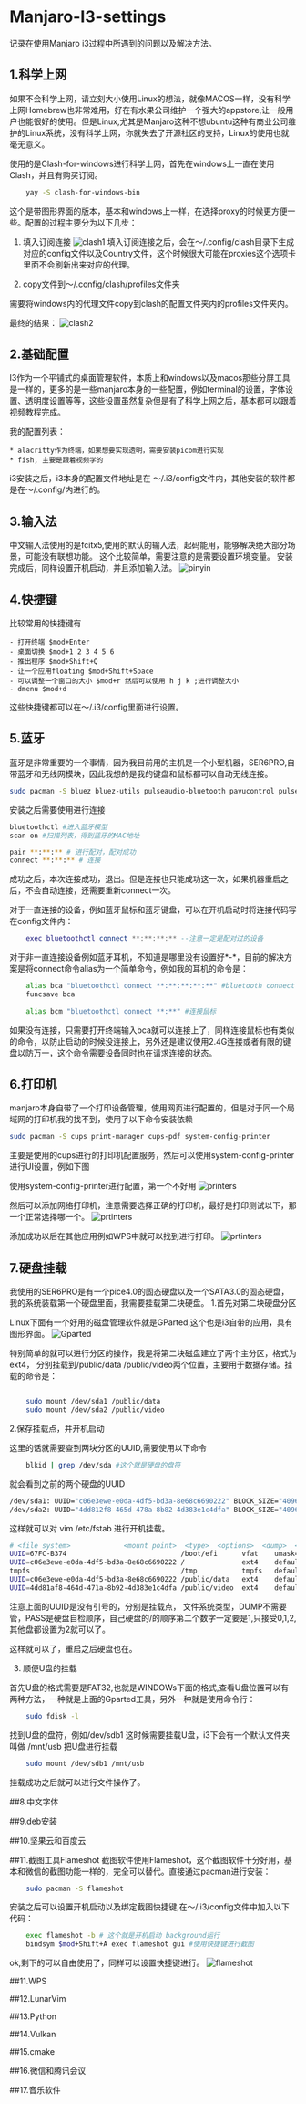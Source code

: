 # Manjaro-I3-settings
 记录在使用Manjaro i3过程中所遇到的问题以及解决方法。

## 1.科学上网
如果不会科学上网，请立刻大小使用Linux的想法，就像MACOS一样，没有科学上网Homebrew也非常难用，好在有水果公司维护一个强大的appstore,让一般用户也能很好的使用。但是Linux,尤其是Manjaro这种不想ubuntu这种有商业公司维护的Linux系统，没有科学上网，你就失去了开源社区的支持，Linux的使用也就毫无意义。

使用的是Clash-for-windows进行科学上网，首先在windows上一直在使用Clash，并且有购买订阅。


```bash
    yay -S clash-for-windows-bin  
```
这个是带图形界面的版本，基本和windows上一样，在选择proxy的时候更方便一些。配置的过程主要分为以下几步：

1. 填入订阅连接
![clash1](img/clash/clash1.png)
填入订阅连接之后，会在～/.config/clash目录下生成对应的config文件以及Country文件，这个时候很大可能在proxies这个选项卡里面不会刷新出来对应的代理。

2. copy文件到～/.config/clash/profiles文件夹

需要将windows内的代理文件copy到clash的配置文件夹内的profiles文件夹内。

最终的结果：
![clash2](img/clash/clash2.png)


## 2.基础配置
I3作为一个平铺式的桌面管理软件，本质上和windows以及macos那些分屏工具是一样的，更多的是一些manjaro本身的一些配置，例如terminal的设置，字体设置、透明度设置等等，这些设置虽然复杂但是有了科学上网之后，基本都可以跟着视频教程完成。

我的配置列表：
    
    * alacritty作为终端，如果想要实现透明，需要安装picom进行实现
    * fish, 主要是跟着视频学的

i3安装之后，i3本身的配置文件地址是在 ～/.i3/config文件内，其他安装的软件都是在～/.config/<package-name>内进行的。

## 3.输入法
中文输入法使用的是fcitx5,使用的默认的输入法，起码能用，能够解决绝大部分场景，可能没有联想功能。
这个比较简单，需要注意的是需要设置环境变量。
安装完成后，同样设置开机启动，并且添加输入法。
![pinyin](img/fcitx5/pinyin.png)

## 4.快捷键
比较常用的快捷键有

    - 打开终端 $mod+Enter
    - 桌面切换 $mod+1 2 3 4 5 6 
    - 推出程序 $mod+Shift+Q 
    - 让一个应用floating $mod+Shift+Space
    - 可以调整一个窗口的大小 $mod+r 然后可以使用 h j k ;进行调整大小 
    - dmenu $mod+d
这些快捷键都可以在～/.i3/config里面进行设置。


## 5.蓝牙
蓝牙是非常重要的一个事情，因为我目前用的主机是一个小型机器，SER6PRO,自带蓝牙和无线网模块，因此我想的是我的键盘和鼠标都可以自动无线连接。

```bash 
sudo pacman -S bluez bluez-utils pulseaudio-bluetooth pavucontrol pulseaudio-alsa pulseaudio-bluetooth-a2dp-gdm-fix
```
安装之后需要使用进行连接

```bash
bluetoothctl #进入蓝牙模型
scan on #扫描列表，得到蓝牙的MAC地址

pair **:**:** # 进行配对，配对成功
connect **:**:** # 连接
```

成功之后，本次连接成功，退出。但是连接也只能成功这一次，如果机器重启之后，不会自动连接，还需要重新connect一次。

对于一直连接的设备，例如蓝牙鼠标和蓝牙键盘，可以在开机启动时将连接代码写在config文件内：


```lua 
    exec bluetoothctl connect **:**:**:** --注意一定是配对过的设备

```
对于非一直连接设备例如蓝牙耳机，不知道是哪里没有设置好*-*，目前的解决方案是将connect命令alias为一个简单命令，例如我的耳机的命令是：


```bash 
    alias bca "bluetoothctl connect **:**:**:**:**" #bluetooth connect airset
    funcsave bca
    
    alias bcm "bluetoothctl connect **:**" #连接鼠标

```
如果没有连接，只需要打开终端输入bca就可以连接上了，同样连接鼠标也有类似的命令，以防止启动的时候没连接上，另外还是建议使用2.4G连接或者有限的键盘以防万一，这个命令需要设备同时也在请求连接的状态。


## 6.打印机
manjaro本身自带了一个打印设备管理，使用网页进行配置的，但是对于同一个局域网的打印机我的找不到，使用了以下命令安装依赖
```bash
sudo pacman -S cups print-manager cups-pdf system-config-printer 


```
主要是使用的cups进行的打印机配置服务，然后可以使用system-config-printer进行UI设置，例如下图

使用system-config-printer进行配置，第一个不好用
![printers](img/printer/printer.png)

然后可以添加网络打印机，注意需要选择正确的打印机，最好是打印测试以下，那一个正常选择哪一个。
![prtinters](img/printer/printer2.png)

添加成功以后在其他应用例如WPS中就可以找到进行打印。
![prtinters](img/printer/printer3.png)


## 7.硬盘挂载
我使用的SER6PRO是有一个pice4.0的固态硬盘以及一个SATA3.0的固态硬盘，我的系统装载第一个硬盘里面，我需要挂载第二块硬盘。
1.首先对第二块硬盘分区

Linux下面有一个好用的磁盘管理软件就是GParted,这个也是i3自带的应用，具有图形界面。
![Gparted](img/Gparted/gparted.png)

特别简单的就可以进行分区的操作，我是将第二块磁盘建立了两个主分区，格式为ext4， 分别挂载到/public/data /public/video两个位置，主要用于数据存储。挂载的命令是：
```bash 

    sudo mount /dev/sda1 /public/data
    sudo mount /dev/sda2 /public/video
```

2.保存挂载点，并开机启动

这里的话就需要查到两块分区的UUID,需要使用以下命令
```bash 
    blkid | grep /dev/sda #这个就是硬盘的盘符
```

就会看到之前的两个硬盘的UUID
``` bash 
/dev/sda1: UUID="c06e3ewe-e0da-4df5-bd3a-8e68c6690222" BLOCK_SIZE="4096" TYPE="ext4" PARTUUID="ee432495-01"
/dev/sda2: UUID="4dd812f8-465d-478a-8b82-4d383e1c4dfa" BLOCK_SIZE="4096" TYPE="ext4" PARTUUID="ee432495-02"
```
这样就可以对 vim /etc/fstab 进行开机挂载。

``` bash 
# <file system>             <mount point>  <type>  <options>  <dump>  <pass>
UUID=67FC-B374                            /boot/efi      vfat    umask=0077 0 2
UUID=c06e3ewe-e0da-4df5-bd3a-8e68c6690222 /              ext4    defaults,noatime 0 1
tmpfs                                     /tmp           tmpfs   defaults,noatime,mode=1777 0 0
UUID=c06e3ewe-e0da-4df5-bd3a-8e68c6690222 /public/data   ext4    defaults,noatime 0 2 
UUID=4dd81af8-464d-471a-8b92-4d383e1c4dfa /public/video  ext4    defaults,noatime 0 2
```
注意上面的UUID是没有引号的，分别是挂载点， 文件系统类型，DUMP不需要管，PASS是硬盘自检顺序，自己硬盘的/的顺序第二个数字一定要是1,只接受0,1,2,其他盘都设置为2就可以了。

这样就可以了，重启之后硬盘也在。

3. 顺便U盘的挂载

首先U盘的格式需要是FAT32,也就是WINDOWs下面的格式,查看U盘位置可以有两种方法，一种就是上面的Gparted工具，另外一种就是使用命令行：
```bash 
    sudo fdisk -l 
```
找到U盘的盘符，例如/dev/sdb1
这时候需要挂载U盘，i3下会有一个默认文件夹叫做 /mnt/usb
把U盘进行挂载
```bash 
    sudo mount /dev/sdb1 /mnt/usb
```
挂载成功之后就可以进行文件操作了。

##8.中文字体


##9.deb安装


##10.坚果云和百度云


##11.截图工具Flameshot
截图软件使用Flameshot，这个截图软件十分好用，基本和微信的截图功能一样的，完全可以替代。直接通过pacman进行安装：

```sh
    sudo pacman -S flameshot

```
安装之后可以设置开机启动以及绑定截图快捷键,在～/.i3/config文件中加入以下代码：

```sh
    exec flameshot -b # 这个就是开机启动 background运行
    bindsym $mod+Shift+A exec flameshot gui #使用快捷键进行截图

```
ok,剩下的可以自由使用了，同样可以设置快捷键进行。
![flameshot](img/flameshot/flameshot.png)


##11.WPS

##12.LunarVim

##13.Python

##14.Vulkan

##15.cmake

##16.微信和腾讯会议

##17.音乐软件





